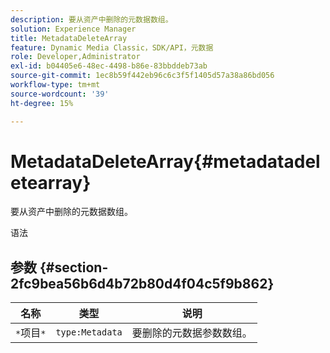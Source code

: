 ```yaml
---
description: 要从资产中删除的元数据数组。
solution: Experience Manager
title: MetadataDeleteArray
feature: Dynamic Media Classic，SDK/API，元数据
role: Developer,Administrator
exl-id: b04405e6-48ec-4498-b86e-83bbddeb73ab
source-git-commit: 1ec8b59f442eb96c6c3f5f1405d57a38a86bd056
workflow-type: tm+mt
source-wordcount: '39'
ht-degree: 15%

---
```


# MetadataDeleteArray{#metadatadeletearray}

要从资产中删除的元数据数组。

语法

## 参数 {#section-2fc9bea56b6d4b72b80d4f04c5f9b862}

| 名称 | 类型 | 说明 |
|---|---|---|
| `*`项目`*` | `type:Metadata` | 要删除的元数据参数数组。 |
